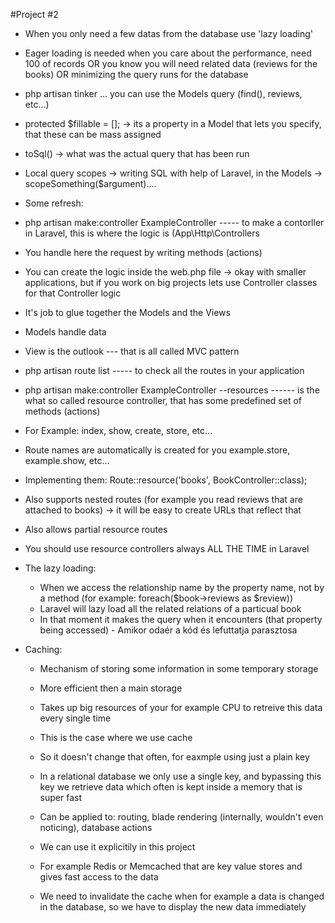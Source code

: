 #Project #2
- When you only need a few datas from the database use 'lazy loading'
- Eager loading is needed when you care about the performance, need 100 of records OR you know you will need related data (reviews for the books) OR minimizing the query runs for the database
- php artisan tinker ... you can use the Models query (find(), reviews, etc...)
- protected $fillable = []; -> its a property in a Model that lets you specify, that these can be mass assigned
- toSql() -> what was the actual query that has been run
- Local query scopes -> writing SQL with help of Laravel, in the Models -> scopeSomething($argument)....

- Some refresh:
-   php artisan make:controller ExampleController ----- to make a contorller in Laravel, this is where the logic is (App\Http\Controllers
-   You handle here the request by writing methods (actions)
-   You can create the logic inside the web.php file -> okay with smaller applications, but if you work on big projects lets use Controller classes for that Controller logic
-   It's job to glue together the Models and the Views
-   Models handle data
-   View is the outlook --- that is all called MVC pattern

-   php artisan route list ----- to check all the routes in your application

-   php artisan make:controller ExampleController --resources ------ is the what so called resource controller, that has some predefined set of methods (actions)
-   For Example: index, show, create, store, etc...
-   Route names are automatically is created for you example.store, example.show, etc...
-   Implementing them: Route::resource('books', BookController::class);
-   Also supports nested routes (for example you read reviews that are attached to books) -> it will be easy to create URLs that reflect that
-   Also allows partial resource routes
-   You should use resource controllers always ALL THE TIME in Laravel

-   The lazy loading:
     * When we access the relationship name by the property name, not by a method (for example: foreach($book->reviews as $review))
     * Laravel will lazy load all the related relations of a particual book
     * In that moment it makes the query when it encounters (that property being accessed) - Amikor odaér a kód és lefuttatja parasztosa
 
- Caching:
    * Mechanism of storing some information in some temporary storage
    * More efficient then a main storage
    * Takes up big resources of your for example CPU to retreive this data every single time
    * This is the case where we use cache
    * So it doesn't change that often, for eaxmple using just a plain key
 
    * In a relational database we only use a single key, and bypassing this key we retrieve data which often is kept inside a memory that is super fast
 
    * Can be applied to: routing, blade rendering (internally, wouldn't even noticing), database actions
    * We can use it explicitily in this project
 
    * For example Redis or Memcached that are key value stores and gives fast access to the data
 
    * We need to invalidate the cache when for example a data is changed in the database, so we have to display the new data immediately

